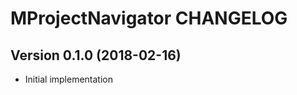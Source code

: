 MProjectNavigator CHANGELOG
============================

## Version 0.1.0 (2018-02-16)

* Initial implementation
